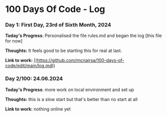 # 100 Days Of Code - Log

### Day 1: First Day, 23rd of Sixth Month, 2024

**Today's Progress**: Personalised the file rules.md and began the log [this file for now]

**Thoughts:** It feels good to be starting this for real at last.

**Link to work:** [(https://github.com/mcnairsa/100-days-of-code/edit/main/log.md))

### Day 2/100: 24.06.2024

**Today's Progress**: more work on local environment and set up

**Thoughts:** this is a slow start but that's better than no start at all

**Link to work:** nothing online yet
